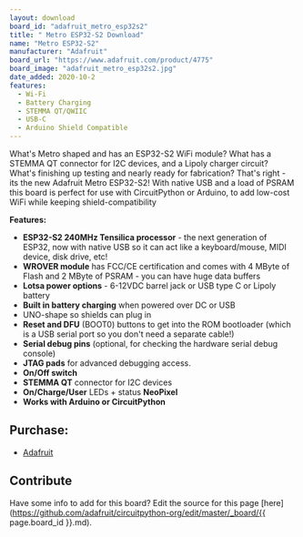 ```yaml
---
layout: download
board_id: "adafruit_metro_esp32s2"
title: " Metro ESP32-S2 Download"
name: "Metro ESP32-S2"
manufacturer: "Adafruit"
board_url: "https://www.adafruit.com/product/4775"
board_image: "adafruit_metro_esp32s2.jpg"
date_added: 2020-10-2
features:
  - Wi-Fi
  - Battery Charging
  - STEMMA QT/QWIIC
  - USB-C
  - Arduino Shield Compatible
---
```


What's Metro shaped and has an ESP32-S2 WiFi module? What has a STEMMA QT connector for I2C devices, and a Lipoly charger circuit? What's finishing up testing and nearly ready for fabrication? That's right - its the new Adafruit Metro ESP32-S2! With native USB and a load of PSRAM this board is perfect for use with CircuitPython or Arduino, to add low-cost WiFi while keeping shield-compatibility

**Features:**
 * **ESP32-S2 240MHz Tensilica processor** - the next generation of ESP32, now with native USB so it can act like a keyboard/mouse, MIDI device, disk drive, etc!
 * **WROVER module** has FCC/CE certification and comes with 4 MByte of Flash and 2 MByte of PSRAM - you can have huge data buffers
 * **Lotsa power options** - 6-12VDC barrel jack or USB type C or Lipoly battery
 * **Built in battery charging** when powered over DC or USB
 * UNO-shape so shields can plug in
 * **Reset and DFU** (BOOT0) buttons to get into the ROM bootloader (which is a USB serial port so you don't need a separate cable!)
 * **Serial debug pins** (optional, for checking the hardware serial debug console)
 * **JTAG pads** for advanced debugging access.
 * **On/Off switch**
 * **STEMMA QT** connector for I2C devices
 * **On/Charge/User** LEDs + status **NeoPixel**
 * **Works with Arduino or CircuitPython**

## Purchase:

* [Adafruit](https://www.adafruit.com/product/4775)

## Contribute

Have some info to add for this board? Edit the source for this page [here](https://github.com/adafruit/circuitpython-org/edit/master/_board/{{ page.board_id }}.md).
